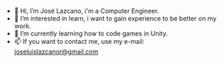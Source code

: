 - 👋 Hi, I’m José Lazcano, i'm a Computer Engineer.
- 👀 I’m interested in learn, i want to gain experience to be better on my work.
- 🌱 I’m currently learning how to code games in Unity.
- 📫 If you want to contact me, use my e-mail: joseluislazcanor@gmail.com

<!---
joselazcanor/joselazcanor is a ✨ special ✨ repository because its `README.md` (this file) appears on your GitHub profile.
You can click the Preview link to take a look at your changes.
--->
